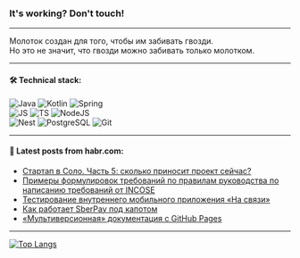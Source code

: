 ### It's working? Don't touch!

---
Молоток создан для того, чтобы им забивать гвозди. <br>
Но это не значит, что гвозди можно забивать только молотком.

---

#### 🛠️ Technical stack:

![Java](https://img.shields.io/badge/Java-informational?logo=Oracle&style=flat&logoColor=white&color=FF4500)
![Kotlin](https://img.shields.io/badge/Kotlin-informational?logo=Kotlin&style=flat&logoColor=white&color=774D97)
![Spring](https://img.shields.io/badge/SpringBoot-informational?logo=SpringBoot&style=flat&logoColor=white&color=6DB33F) <br>
![JS](https://img.shields.io/badge/JS-informational?logo=javaScript&style=flat&logoColor=black&color=F7Df1E)
![TS](https://img.shields.io/badge/TypeScript-informational?logo=typeScript&style=flat&logoColor=black&color=0667A8)
![NodeJS](https://img.shields.io/badge/NodeJS-informational?logo=node.js&style=flat&logoColor=white&color=70A760) <br>
![Nest](https://img.shields.io/badge/NestJS-informational?logo=NestJS&style=flat&logoColor=white&color=E0234E)
![PostgreSQL](https://img.shields.io/badge/PostgreSQL-informational?logo=PostgreSQL&style=flat&logoColor=white&color=DAA520)
![Git](https://img.shields.io/badge/Git-informational?logo=git&style=flat&logoColor=white&color=778899)

___

#### 💬 Latest posts from habr.com:

<!-- BLOG-POST-LIST:START -->
- [Стартап в Соло. Часть 5: сколько приносит проект сейчас?](https://habr.com/ru/articles/760310/?utm_source=habrahabr&utm_medium=rss&utm_campaign=760310)
- [Примеры формулировок требований по правилам руководства по написанию требований от INCOSE](https://habr.com/ru/articles/760270/?utm_source=habrahabr&utm_medium=rss&utm_campaign=760270)
- [Тестирование внутреннего мобильного приложения «На связи»](https://habr.com/ru/companies/tele2/articles/760302/?utm_source=habrahabr&utm_medium=rss&utm_campaign=760302)
- [Как работает SberPay под капотом](https://habr.com/ru/companies/sberbank/articles/760218/?utm_source=habrahabr&utm_medium=rss&utm_campaign=760218)
- [«Мультиверсионная» документация с GitHub Pages](https://habr.com/ru/articles/760292/?utm_source=habrahabr&utm_medium=rss&utm_campaign=760292)
<!-- BLOG-POST-LIST:END -->

---
[![Top Langs](https://github-readme-stats-git-master-advtsetting-gmailcom.vercel.app/api/top-langs/?username=zloylis&langs_count=10&hide_title=false&title_color=e6edf3&size_weight=0.5&count_weight=0.5&layout=compact&hide_border=true&theme=dracula)](https://github.com/zloylis)

<!-- ![GitHub stats](https://github-readme-stats-git-master-advtsetting-gmailcom.vercel.app/api?username=zloylis&show_icons=true&hide_border=true&theme=dracula&hide_title=true&include_all_commits=true&count_private=true&hide=contribs&hide_rank=true) -->
